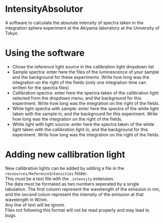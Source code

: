 # IntensityAbsolutor
A software to calculate the absolute intensity of spectra taken in the integration sphere experiment at the Akiyama laboratory at the University of Tokyo.

# Using the software
 - Chose the reference light source in the callibration light dropdown list
 - Sample spectra: enter here the files of the luminescence of your sample and the background for these experiments. Write how long was the integration on the right of the fields (only one integration time can written for the spectra files)
 - Callibration spectra: enter here the spectra taken of the callibration light selected from the dropdown menu, and the background for this experiment. Write how long was the integration on the right of the fields.
 - While light spectra with sample: enter here the spectra of the white light taken with the sample in, and the background for this experiment. Write how long was the integration on the right of the fields.
 - White light with light source: enter here the spectra taken of the white light taken with the callibration light in, and the background for this experiment. Write how long was the integration on the right of the fields.

# Adding new callibration light
New callibration lights can be added by adding a file in the `ressources/ReferenceIntensities` folder.  
This must be a text file with the `.intensity` extension.  
The data must be formated as two numbers seperated by a single tabulation. The first column represent the wavelength of the emission in nm, and the second colum represent the intensity of the emission at that wavelength in W/nm.  
Any line of text will be ignore.  
Files not following this format will not be read properly and may lead to bugs.
